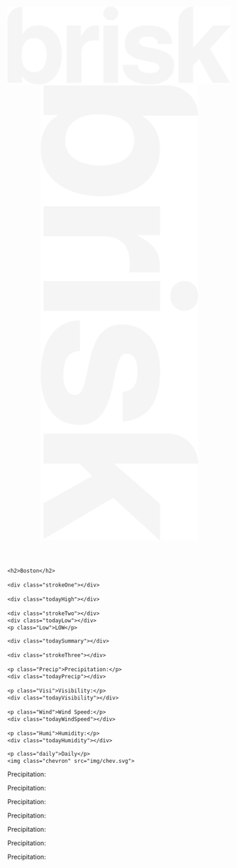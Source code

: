 <!doctype html>
<html class="no-js" lang="">

<head>
  <meta charset="utf-8">
  <title>PhotoWeather</title>
  <meta name="description" content="">
  <meta name="viewport" content="width=device-width, initial-scale=1">

  <link rel="manifest" href="site.webmanifest">
  <link rel="apple-touch-icon" href="icon.png">
  <!-- Place favicon.ico in the root directory -->


  <link rel="stylesheet" href="https://use.typekit.net/rfw0oct.css">
  <link rel="stylesheet" href="css/normalize.css">
  <link rel="stylesheet" href="css/main.css">

  <meta name="theme-color" content="#fafafa">
</head>

<body>


<header>

  <img class="hor" src="img/brisk-hor.svg">
  <img class="vert" src="img/brisk-vert.svg">
  
  <p class="message"></p>
  
</header>

<section class="today">
  <article class="main">
    
    <h2>Boston</h2>

    <div class="strokeOne"></div>

    <div class="todayHigh"></div>

    <div class="strokeTwo"></div>
    <div class="todayLow"></div>
    <p class="Low">LOW</p>

  </article>

  <article class="secondary">
    
    <div class="todaySummary"></div>

    <div class="strokeThree"></div>

    <p class="Precip">Precipitation:</p>
    <div class="todayPrecip"></div>

    <p class="Visi">Visibility:</p>
    <div class="todayVisibility"></div>

    <p class="Wind">Wind Speed:</p>
    <div class="todayWindSpeed"></div>

    <p class="Humi">Humidity:</p>
    <div class="todayHumidity"></div>

  </article>
</section>

<section class="sliding-panel">

    <p class="daily">Daily</p>
    <img class="chevron" src="img/chev.svg">
  
  <article class="dailyinfo">
  <section class="dayZero">
    <div class="todayHigh"></div>
    <div class="todaySummary"></div>
    <p class="Precip">Precipitation:</p>
    <div class="todayPrecip"></div>
  </section>

  <section class="dayOne">
    <div class="oneHigh"></div>
    <div class="oneSummary"></div>
    <p class="Precip">Precipitation:</p>
    <div class="onePrecip"></div>
  </section>

  <section class="dayTwo">
    <div class="twoHigh"></div>
    <div class="twoSummary"></div>
    <p class="Precip">Precipitation:</p>
    <div class="twoPrecip"></div>
  </section>

  <section class="dayThree">
    <div class="threeHigh"></div>
    <div class="threeSummary"></div>
    <p class="Precip">Precipitation:</p>
    <div class="threePrecip"></div>
  </section>

  <section class="dayFour">
    <div class="fourHigh"></div>
    <div class="fourSummary"></div>
    <p class="Precip">Precipitation:</p>
    <div class="fourPrecip"></div>
  </section>

  <section class="dayFive">
    <div class="fiveHigh"></div>
    <div class="fiveSummary"></div>
    <p class="Precip">Precipitation:</p>
    <div class="fivePrecip"></div>
  </section>

  <section class="daySix">
    <div class="sixHigh"></div>
    <div class="sixSummary"></div>
    <p class="Precip">Precipitation:</p>
    <div class="sixPrecip"></div>
  </section>

</article>
</section>





























  <script src="js/vendor/modernizr-3.7.1.min.js"></script>
  <script src="https://code.jquery.com/jquery-3.3.1.min.js" integrity="sha256-FgpCb/KJQlLNfOu91ta32o/NMZxltwRo8QtmkMRdAu8=" crossorigin="anonymous"></script>
  <script>window.jQuery || document.write('<script src="js/vendor/jquery-3.3.1.min.js"><\/script>')</script>
  <script src="js/plugins.js"></script>
  <script src="js/main.js"></script>


</body>

</html>
